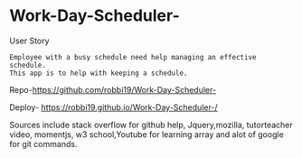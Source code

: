# Work-Day-Scheduler-
User Story
```
Employee with a busy schedule need help managing an effective schedule.
This app is to help with keeping a schedule.
```

Repo-https://github.com/robbi19/Work-Day-Scheduler-

Deploy- https://robbi19.github.io/Work-Day-Scheduler-/


Sources include stack overflow for github help, Jquery,mozilla, tutorteacher video, momentjs, w3 school,Youtube for learning array and alot of google for git commands.
